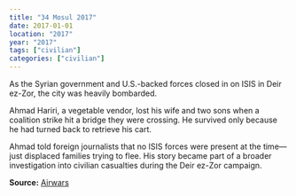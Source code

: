 ```yaml
---
title: "34 Mosul 2017"
date: 2017-01-01
location: "2017"
year: "2017"
tags: ["civilian"]
categories: ["civilian"]
---
```



As the Syrian government and U.S.-backed forces closed in on ISIS in Deir ez-Zor, the city was heavily bombarded.

Ahmad Hariri, a vegetable vendor, lost his wife and two sons when a coalition strike hit a bridge they were crossing. He survived only because he had turned back to retrieve his cart.

Ahmad told foreign journalists that no ISIS forces were present at the time—just displaced families trying to flee. His story became part of a broader investigation into civilian casualties during the Deir ez-Zor campaign.

**Source:** [Airwars](https://airwars.org/conflict/syria/)
